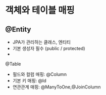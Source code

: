# 객체와 테이블 매핑
## @Entity
- JPA가 관리하는 클래스, 엔티티
- 기본 생성자 필수 (public / protected)
- 
@Table 



- 필드와 컬럼 매핑: @Column 
- 기본 키 매핑: @Id 
- 연관관계 매핑: @ManyToOne,@JoinColumn